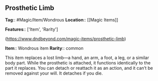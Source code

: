 ## Prosthetic Limb
**Tag**:: #Magic/Item/Wondrous
**Location**:: [[Magic Items]]

**Features**:: ['Item', 'Rarity']

(https://www.dndbeyond.com/magic-items/prosthetic-limb)

**Item**:: Wondrous item
**Rarity**:: common

This item replaces a lost limb—a hand, an arm, a foot, a leg, or a similar body part. While the prosthetic is attached, it functions identically to the part it replaces. You can detach or reattach it as an action, and it can’t be removed against your will. It detaches if you die.